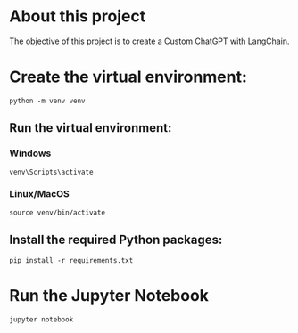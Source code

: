 # About this project

The objective of this project is to create a Custom ChatGPT with LangChain.

# Create the virtual environment:

```
python -m venv venv
```


## Run the virtual environment:
### Windows
```
venv\Scripts\activate

```
### Linux/MacOS
```
source venv/bin/activate
```

## Install the required Python packages:
```
pip install -r requirements.txt
```

# Run the Jupyter Notebook

```
jupyter notebook
```
